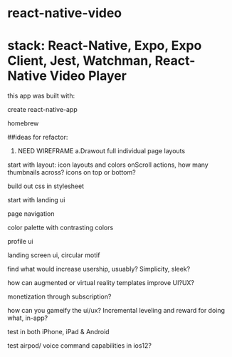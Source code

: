 # react-native-video

# stack: React-Native, Expo, Expo Client, Jest, Watchman, React-Native Video Player

this app was built with:

create react-native-app

homebrew

##ideas for refactor:
1. NEED WIREFRAME 
  a.Drawout full individual page layouts

start with layout:
icon layouts and colors 
onScroll actions,
how many thumbnails across?
icons on top or bottom?

build out css in stylesheet

start with landing ui

page navigation

color palette with contrasting colors 

profile ui

landing screen ui, circular motif

find what would increase usership, usuably? Simplicity, sleek?

how can augmented or virtual reality templates improve UI?UX?

monetization through subscription?

 how can you gameify the ui/ux? Incremental leveling and reward for doing what, in-app?
 
 test in both iPhone, iPad & Android

test airpod/ voice command capabilities in ios12?
